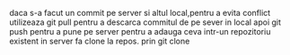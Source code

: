 daca s-a facut un commit pe server si altul local,pentru a evita conflict utilizeaza git pull pentru a descarca commitul de pe sever in local apoi git push pentru a pune pe server
pentru a adauga ceva intr-un repozitoriu existent in server fa clone la repos. prin git clone
